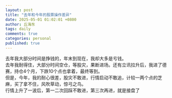 ```yaml
---
layout: post
title: "去年和今年的股票操作差异"
date: 2025-05-01 01:02:01 +0800
author: 丘海东 
tags: daily
comments: true
categories: personal
published: true
---
```

去年我大部分时间是挣钱的，年末到现在，我却大多是亏钱。  
去年我耐得住，大部分时间空仓，等股灾，果断进场。还有立讯拉升后，我进了德赛，持仓4个月，下跌10个点也拿着，最终等到。  
但是，今年，我的耐心很差，股灾不敢进，行情启动不敢追，计较一两个点的芝麻，买了拿不住，风吹草动，惊弓之鸟。  
行情上升了一波后，第一二次回踩不敢进，第三次再进，就是接盘了
